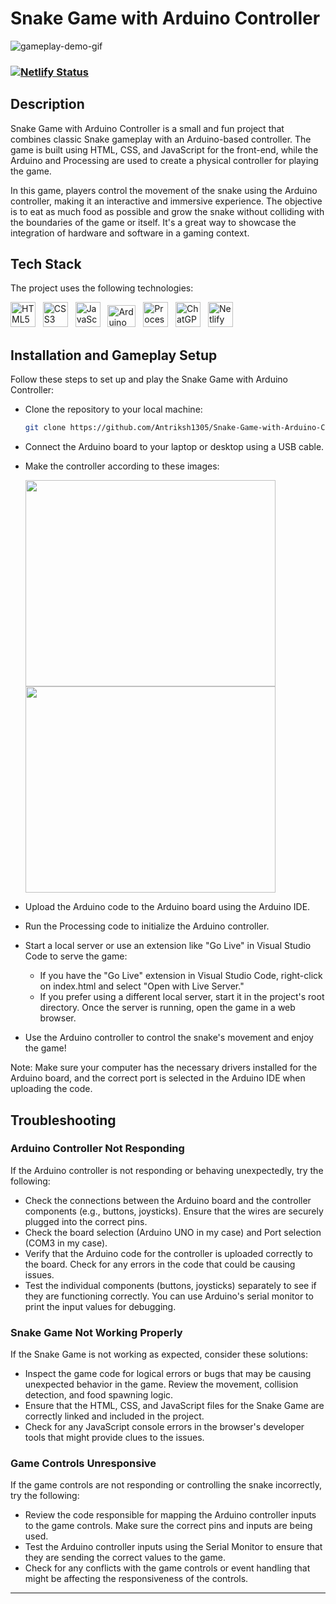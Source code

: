 # Snake Game with Arduino Controller

![gameplay-demo-gif](https://github.com/Antriksh1305/Snake-Game-with-Arduino-Controller/assets/100402656/de8079a3-9796-4b2d-bd4e-b584aa33f4ca)

### [![Netlify Status](https://api.netlify.com/api/v1/badges/57ade833-06ea-4875-a3d3-cf66b4638958/deploy-status)](https://snake-game-antrikshcodes.netlify.app/)

## Description

Snake Game with Arduino Controller is a small and fun project that combines classic Snake gameplay with an Arduino-based controller. The game is built using HTML, CSS, and JavaScript for the front-end, while the Arduino and Processing are used to create a physical controller for playing the game.

In this game, players control the movement of the snake using the Arduino controller, making it an interactive and immersive experience. The objective is to eat as much food as possible and grow the snake without colliding with the boundaries of the game or itself. It's a great way to showcase the integration of hardware and software in a gaming context.

## Tech Stack

The project uses the following technologies:
<p align="left">
<img src="https://cdn.worldvectorlogo.com/logos/html-1.svg" alt="HTML5" width="40" height="40">
&nbsp
<img src="https://cdn.worldvectorlogo.com/logos/css-3.svg" alt="CSS3" width="40" height="40">
&nbsp
<img src="https://cdn.worldvectorlogo.com/logos/logo-javascript.svg" alt="JavaScript" width="40" height="40">
&nbsp
<img src="https://cdn.worldvectorlogo.com/logos/arduino-logo.svg" alt="Arduino" width="45" height="35">
&nbsp
<img src="https://cdn.worldvectorlogo.com/logos/processing-1.svg" alt="Processing" width="40" height="40">
&nbsp
<img src="https://upload.wikimedia.org/wikipedia/commons/thumb/0/04/ChatGPT_logo.svg/768px-ChatGPT_logo.svg.png?20230318122128" alt="ChatGPT" width="40" height="40">
&nbsp
<img src="https://cdn.worldvectorlogo.com/logos/netlify.svg" alt="Netlify" width="40" height="40">
</p>

## Installation and Gameplay Setup

Follow these steps to set up and play the Snake Game with Arduino Controller:

- Clone the repository to your local machine:

   ```bash
   git clone https://github.com/Antriksh1305/Snake-Game-with-Arduino-Controller.git
- Connect the Arduino board to your laptop or desktop using a USB cable.
- Make the controller according to these images:
    <p align="left">
      <img src="https://github.com/Antriksh1305/Snake-Game-with-Arduino-Controller/assets/100402656/89832736-37ed-408b-9330-a4a5489cfa91" width="400" height="330" > 
      <img src="https://github.com/Antriksh1305/Snake-Game-with-Arduino-Controller/assets/100402656/6d45ae84-3dac-4cdf-bbbb-20790f17520e" width="400" height="330" >
    </p>
- Upload the Arduino code to the Arduino board using the Arduino IDE.
- Run the Processing code to initialize the Arduino controller.
- Start a local server or use an extension like "Go Live" in Visual Studio Code to serve the game:
  - If you have the "Go Live" extension in Visual Studio Code, right-click on index.html and select "Open with Live Server."
  - If you prefer using a different local server, start it in the project's root directory.
    Once the server is running, open the game in a web browser.
- Use the Arduino controller to control the snake's movement and enjoy the game!

Note: Make sure your computer has the necessary drivers installed for the Arduino board, and the correct port is selected in the Arduino IDE when uploading the code.
   

## Troubleshooting

### Arduino Controller Not Responding

If the Arduino controller is not responding or behaving unexpectedly, try the following:
- Check the connections between the Arduino board and the controller components (e.g., buttons, joysticks). Ensure that the wires are securely plugged into the correct pins.
- Check the board selection (Arduino UNO in my case) and Port selection (COM3 in my case).
- Verify that the Arduino code for the controller is uploaded correctly to the board. Check for any errors in the code that could be causing issues.
- Test the individual components (buttons, joysticks) separately to see if they are functioning correctly. You can use Arduino's serial monitor to print the input values for debugging.

### Snake Game Not Working Properly

If the Snake Game is not working as expected, consider these solutions:
- Inspect the game code for logical errors or bugs that may be causing unexpected behavior in the game. Review the movement, collision detection, and food spawning logic.
- Ensure that the HTML, CSS, and JavaScript files for the Snake Game are correctly linked and included in the project.
- Check for any JavaScript console errors in the browser's developer tools that might provide clues to the issues.

### Game Controls Unresponsive

If the game controls are not responding or controlling the snake incorrectly, try the following:
- Review the code responsible for mapping the Arduino controller inputs to the game controls. Make sure the correct pins and inputs are being used.
- Test the Arduino controller inputs using the Serial Monitor to ensure that they are sending the correct values to the game.
- Check for any conflicts with the game controls or event handling that might be affecting the responsiveness of the controls.

---
